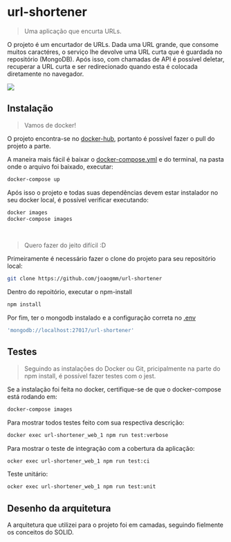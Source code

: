# url-shortener
> Uma aplicação que encurta URLs.

  O projeto é um encurtador de URLs. Dada uma URL grande, que consome muitos caractéres, o serviço lhe devolve uma URL curta que é guardada no repositório (MongoDB). Após isso, com chamadas de API é possível deletar, recuperar a URL curta e ser redirecionado quando esta é colocada diretamente no navegador.

![](../header.png)

## Instalação

> Vamos de docker!

  O projeto encontra-se no [docker-hub](https://hub.docker.com/repository/docker/joaogmm/url-shortener-image), portanto é possível fazer o pull do projeto a parte.
 
  A maneira mais fácil é baixar o [docker-compose.yml](docker-compose.yml) e do terminal, na pasta onde o arquivo foi baixado, executar:

```sh
docker-compose up
```
Após isso o projeto e todas suas dependências devem estar instalador no seu docker local, é possível verificar executando:
```sh
docker images
docker-compose images
```
<br />

> Quero fazer do jeito difícil :D

  Primeiramente é necessário fazer o clone do projeto para seu repositório local:

```sh
git clone https://github.com/joaogmm/url-shortener
```
  Dentro do repoitório, executar o npm-install
```sh
npm install
```
  Por fim, ter o mongodb instalado e a configuração correta no [.env](src/main/config/env.ts)
```sh
'mongodb://localhost:27017/url-shortener'
```

## Testes
> Seguindo as instalações do Docker ou Git, pricipalmente na parte do npm install, é possível fazer testes com o jest.

Se a instalação foi feita no docker, certifique-se de que o docker-compose está rodando em:
```sh
docker-compose images
```

Para mostrar todos testes feito com sua respectiva descrição:
```sh
docker exec url-shortener_web_1 npm run test:verbose
```
Para mostrar o teste de integração com a cobertura da aplicação:
```sh
ocker exec url-shortener_web_1 npm run test:ci
```
Teste unitário:
```sh
ocker exec url-shortener_web_1 npm run test:unit
```

## Desenho da arquitetura

A arquitetura que utilizei para o projeto foi em camadas, seguindo fielmente os conceitos do SOLID.
